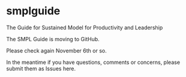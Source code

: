 # smplguide
The Guide for Sustained Model for Productivity and Leadership

The SMPL Guide is moving to GitHub. 

Please check again November 6th or so.

In the meantime if you have questions, comments or concerns, please submit them as Issues here.

